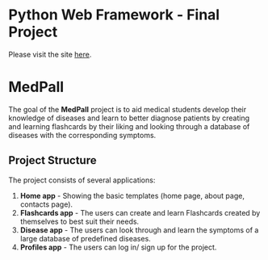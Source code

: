 # Python Web Framework - Final Project

Please visit the site [here]().

# MedPall
The goal of the **MedPall** project is to aid medical students
develop their knowledge of diseases and learn to better diagnose patients by creating and learning
flashcards by their liking and looking through a database of diseases with the corresponding symptoms.

## Project Structure
The project consists of several applications:
1. **Home app** - Showing the basic templates (home page, about page, contacts page).
2. **Flashcards app** - The users can create and learn Flashcards created by themselves to best suit their needs.
3. **Disease app** - The users can look through and learn the symptoms of a large database of predefined diseases.
4. **Profiles app** - The users can log in/ sign up for the project.
